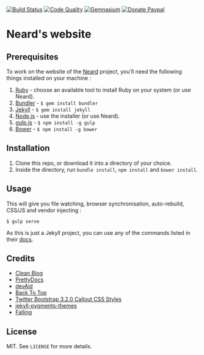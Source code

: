 [![Build Status](https://img.shields.io/travis/crazy-max/neard-website/master.svg?style=flat-square)](https://travis-ci.org/crazy-max/neard-website)
[![Code Quality](https://img.shields.io/codacy/grade/1c78d2c0aa814fd685b60868192d8d81.svg?style=flat-square)](https://www.codacy.com/app/crazy-max/neard-website)
[![Gemnasium](https://img.shields.io/gemnasium/crazy-max/neard-website.svg?style=flat-square)](https://gemnasium.com/github.com/crazy-max/neard-website)
[![Donate Paypal](https://img.shields.io/badge/donate-paypal-blue.svg?style=flat-square)](https://www.paypal.me/crazyws)

# Neard's website

## Prerequisites

To work on the website of the [Neard](https://github.com/crazy-max/neard) project, you'll need the following things installed on your machine :

1. [Ruby](https://www.ruby-lang.org/en/documentation/installation/) - choose an available tool to install Ruby on your system (or use Neard).
2. [Bundler](https://bundler.io/) - `$ gem install bundler`
3. [Jekyll](http://jekyllrb.com/) - `$ gem install jekyll`
4. [Node.js](http://nodejs.org) - use the installer (or use Neard).
5. [gulp.js](https://github.com/gulpjs/gulp) - `$ npm install -g gulp`
6. [Bower](https://github.com/bower/bower) - `$ npm install -g bower`

## Installation

1. Clone this repo, or download it into a directory of your choice.
2. Inside the directory, run `bundle install`, `npm install` and `bower install`.

## Usage

This will give you file watching, browser synchronisation, auto-rebuild, CSS/JS and vendor injecting :

```shell
$ gulp serve
```

As this is just a Jekyll project, you can use any of the commands listed in their [docs](http://jekyllrb.com/docs/usage/).

## Credits

* [Clean Blog](https://startbootstrap.com/template-overviews/clean-blog/)
* [PrettyDocs](http://themes.3rdwavemedia.com/website-templates/prettydocs-free-bootstrap-theme-developers-and-startups/)
* [devAid](http://themes.3rdwavemedia.com/website-templates/devaid-free-bootstrap-theme-developers/)
* [Back To Top](https://codyhouse.co/gem/back-to-top/)
* [Twitter Bootstrap 3.2.0 Callout CSS Styles](http://cpratt.co/twitter-bootstrap-callout-css-styles/)
* [jekyll-pygments-themes](https://github.com/jwarby/jekyll-pygments-themes)
* [Falling](https://pixabay.com/en/falling-tripping-down-stairs-99175/)

## License

MIT. See `LICENSE` for more details.